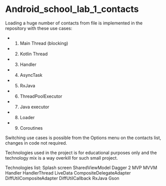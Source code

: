 # Android_school_lab_1_contacts

Loading a huge number of contacts from file is implemented in the repository with these use cases:
* 1. Main Thread (blocking)
* 2. Kotlin Thread
* 3. Handler
* 4. AsyncTask
* 5. RxJava
* 6. ThreadPoolExecutor
* 7. Java executor
* 8. Loader
* 9. Coroutines

Switching use cases is possible from the Options menu on the contacts list, changes in code not required.


Technologies used in the project is for educational purposes only and the technology mix is a way overkill for such small project.

Technologies list:
Splash screen
SharedViewModel
Dagger 2
MVP
MVVM
Handler
HandlerThread
LiveData
CompositeDelegateAdapter
DiffUtilCompositeAdapter
DiffUtilCallback
RxJava
Gson
